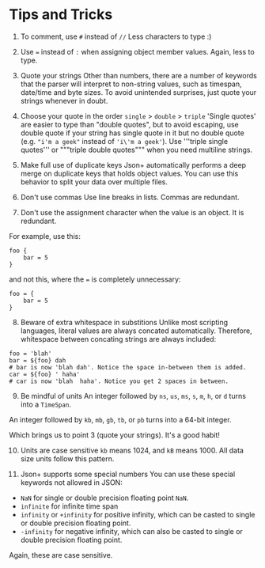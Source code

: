 Tips and Tricks
===============

1. To comment, use `#` instead of `//`
Less characters to type :)


2. Use `=` instead of `:` when assigning object member values.
Again, less to type.


3. Quote your strings
Other than numbers, there are a number of keywords that the parser will interpret to non-string values, such as timespan, date/time and byte sizes. To avoid unintended surprises, just quote your strings whenever in doubt.


4. Choose your quote in the order `single` > `double` > `triple`
'Single quotes' are easier to type than "double quotes", but to avoid escaping, use double quote if your string has single quote in it but no double quote (e.g. `"i'm a geek"` instead of `'i\'m a geek'`). Use '''triple single quotes''' or """triple double quotes""" when you need multiline strings.


5. Make full use of duplicate keys
Json+ automatically performs a deep merge on duplicate keys that holds object values. You can use this behavior to split your data over multiple files.


6. Don't use commas
Use line breaks in lists. Commas are redundant.


7. Don't use the assignment character when the value is an object. It is redundant.

For example, use this:
```
foo {
	bar = 5
}
```

and not this, where the `=` is completely unnecessary:
```
foo = {
	bar = 5
}
```


8. Beware of extra whitespace in substitions
Unlike most scripting languages, literal values are always concated automatically. Therefore, whitespace between concating strings are always included:

```
foo = 'blah'
bar = ${foo} dah
# bar is now 'blah dah'. Notice the space in-between them is added.
car = ${foo} ' haha'
# car is now 'blah  haha'. Notice you get 2 spaces in between.
```

9. Be mindful of units
An integer followed by `ns`, `us`, `ms`, `s`, `m`, `h`, or `d` turns into a `TimeSpan`.

An integer followed by `kb`, `mb`, `gb`, `tb`, or `pb` turns into a 64-bit integer.

Which brings us to point 3 (quote your strings). It's a good habit!


10. Units are case sensitive
`kb` means 1024, and `kB` means 1000. All data size units follow this pattern.


11. Json+ supports some special numbers
You can use these special keywords not allowed in JSON: 
- `NaN` for single or double precision floating point `NaN`.
- `infinite` for infinite time span
- `infinity` or `+infinity` for positive infinity, which can be casted to single or double precision floating point.
- `-infinity` for negative infinity, which can also be casted to single or double precision floating point.

Again, these are case sensitive.
